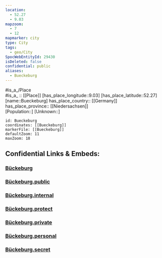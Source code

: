 ```yaml
---
location:
  - 52.27
  - 9.03
mapzoom:
  - 7
  - 12
mapmarker: city
type: City
tags:
  - geo/City
SpocWebEntityId: 29430
isDeleted: false
confidential: public
aliases:
  - Bueckeburg
---
```

#is_a_/Place  
#is_a_ :: [[Place]] 
[has_place_longitude::9.03] 
[has_place_latitude::52.27] 
[name::Bueckeburg] 
has_place_country:: [[Germany]]  
has_place_province:: [[Niedersachsen]]  
[Population::] 
[Unknown::] 


```leaflet
id: Bueckeburg
coordinates: [[Bueckeburg]] 
markerFile: [[Bueckeburg]] 
defaultZoom: 11 
maxZoom: 18
```


## Confidential Links & Embeds: 

### [Bückeburg](/_Standards/Earth/Continent/Europe/Europe~Central/Germany/Germany~West/Niedersachsen/counties~Niedersachsen/Schaumburg/cities~Schaumburg/Bückeburg/boroughs~Bückeburg/Bückeburg.md) 

### [Bückeburg.public](/_public/Earth/Continent/Europe/Europe~Central/Germany/Germany~West/Niedersachsen/counties~Niedersachsen/Schaumburg/cities~Schaumburg/Bückeburg/boroughs~Bückeburg/Bückeburg.public.md) 

### [Bückeburg.internal](/_internal/Earth/Continent/Europe/Europe~Central/Germany/Germany~West/Niedersachsen/counties~Niedersachsen/Schaumburg/cities~Schaumburg/Bückeburg/boroughs~Bückeburg/Bückeburg.internal.md) 

### [Bückeburg.protect](/_protect/Earth/Continent/Europe/Europe~Central/Germany/Germany~West/Niedersachsen/counties~Niedersachsen/Schaumburg/cities~Schaumburg/Bückeburg/boroughs~Bückeburg/Bückeburg.protect.md) 

### [Bückeburg.private](/_private/Earth/Continent/Europe/Europe~Central/Germany/Germany~West/Niedersachsen/counties~Niedersachsen/Schaumburg/cities~Schaumburg/Bückeburg/boroughs~Bückeburg/Bückeburg.private.md) 

### [Bückeburg.personal](/_personal/Earth/Continent/Europe/Europe~Central/Germany/Germany~West/Niedersachsen/counties~Niedersachsen/Schaumburg/cities~Schaumburg/Bückeburg/boroughs~Bückeburg/Bückeburg.personal.md) 

### [Bückeburg.secret](/_secret/Earth/Continent/Europe/Europe~Central/Germany/Germany~West/Niedersachsen/counties~Niedersachsen/Schaumburg/cities~Schaumburg/Bückeburg/boroughs~Bückeburg/Bückeburg.secret.md)

